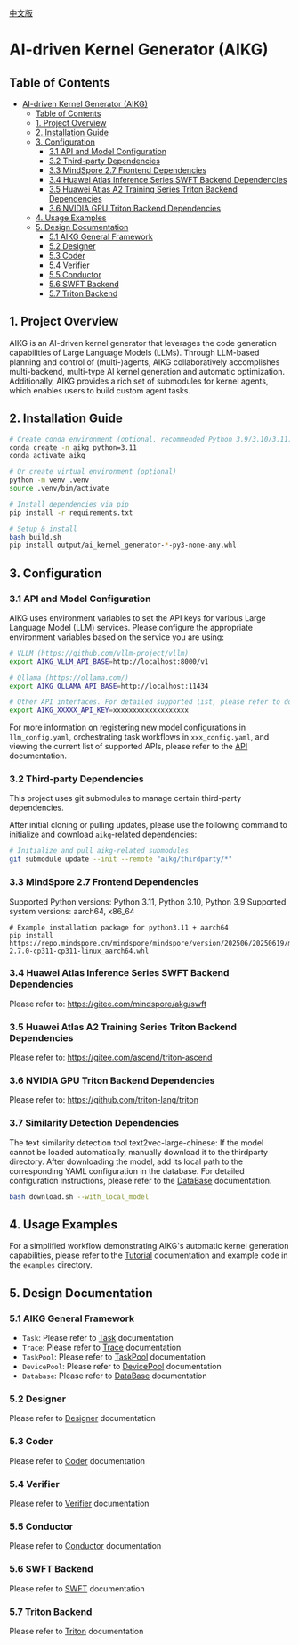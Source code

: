 [中文版](./README_CN.md)

# AI-driven Kernel Generator (AIKG)

## Table of Contents
- [AI-driven Kernel Generator (AIKG)](#ai-driven-kernel-generator-aikg)
  - [Table of Contents](#table-of-contents)
  - [1. Project Overview](#1-project-overview)
  - [2. Installation Guide](#2-installation-guide)
  - [3. Configuration](#3-configuration)
    - [3.1 API and Model Configuration](#31-api-and-model-configuration)
    - [3.2 Third-party Dependencies](#32-third-party-dependencies)
    - [3.3 MindSpore 2.7 Frontend Dependencies](#33-mindspore-27-frontend-dependencies)
    - [3.4 Huawei Atlas Inference Series SWFT Backend Dependencies](#34-huawei-atlas-inference-series-swft-backend-dependencies)
    - [3.5 Huawei Atlas A2 Training Series Triton Backend Dependencies](#35-huawei-atlas-a2-training-series-triton-backend-dependencies)
    - [3.6 NVIDIA GPU Triton Backend Dependencies](#36-nvidia-gpu-triton-backend-dependencies)
  - [4. Usage Examples](#4-usage-examples)
  - [5. Design Documentation](#5-design-documentation)
    - [5.1 AIKG General Framework](#51-aikg-general-framework)
    - [5.2 Designer](#52-designer)
    - [5.3 Coder](#53-coder)
    - [5.4 Verifier](#54-verifier)
    - [5.5 Conductor](#55-conductor)
    - [5.6 SWFT Backend](#56-swft-backend)
    - [5.7 Triton Backend](#57-triton-backend)

## 1. Project Overview
AIKG is an AI-driven kernel generator that leverages the code generation capabilities of Large Language Models (LLMs). 
Through LLM-based planning and control of (multi-)agents, AIKG collaboratively accomplishes multi-backend, multi-type AI kernel generation and automatic optimization. 
Additionally, AIKG provides a rich set of submodules for kernel agents, which enables users to build custom agent tasks.

## 2. Installation Guide
```bash
# Create conda environment (optional, recommended Python 3.9/3.10/3.11)
conda create -n aikg python=3.11
conda activate aikg

# Or create virtual environment (optional)
python -m venv .venv
source .venv/bin/activate

# Install dependencies via pip
pip install -r requirements.txt

# Setup & install
bash build.sh
pip install output/ai_kernel_generator-*-py3-none-any.whl
```

## 3. Configuration

### 3.1 API and Model Configuration
AIKG uses environment variables to set the API keys for various Large Language Model (LLM) services. Please configure the appropriate environment variables based on the service you are using:

```bash
# VLLM (https://github.com/vllm-project/vllm)
export AIKG_VLLM_API_BASE=http://localhost:8000/v1

# Ollama (https://ollama.com/)
export AIKG_OLLAMA_API_BASE=http://localhost:11434

# Other API interfaces. For detailed supported list, please refer to docs/API.md
export AIKG_XXXXX_API_KEY=xxxxxxxxxxxxxxxxxxx
```
For more information on registering new model configurations in `llm_config.yaml`, orchestrating task workflows in `xxx_config.yaml`, and viewing the current list of supported APIs, please refer to the [API](./docs/API.md) documentation.

### 3.2 Third-party Dependencies
This project uses git submodules to manage certain third-party dependencies.

After initial cloning or pulling updates, please use the following command to initialize and download `aikg`-related dependencies:
```bash
# Initialize and pull aikg-related submodules
git submodule update --init --remote "aikg/thirdparty/*"
```

### 3.3 MindSpore 2.7 Frontend Dependencies
Supported Python versions: Python 3.11, Python 3.10, Python 3.9
Supported system versions: aarch64, x86_64
```
# Example installation package for python3.11 + aarch64
pip install https://repo.mindspore.cn/mindspore/mindspore/version/202506/20250619/master_20250619160020_1261ff4ce06d6f2dc4ce446139948a3e4e9c966b_newest/unified/aarch64/mindspore-2.7.0-cp311-cp311-linux_aarch64.whl
```

### 3.4 Huawei Atlas Inference Series SWFT Backend Dependencies
Please refer to: https://gitee.com/mindspore/akg/swft

### 3.5 Huawei Atlas A2 Training Series Triton Backend Dependencies
Please refer to: https://gitee.com/ascend/triton-ascend

### 3.6 NVIDIA GPU Triton Backend Dependencies
Please refer to: https://github.com/triton-lang/triton


### 3.7 Similarity Detection Dependencies
The text similarity detection tool text2vec-large-chinese: If the model cannot be loaded automatically, manually download it to the thirdparty directory.
After downloading the model, add its local path to the corresponding YAML configuration in the database. For detailed configuration instructions, please refer to the [DataBase](./docs/DataBase.md) documentation.
```bash
bash download.sh --with_local_model
```

## 4. Usage Examples
For a simplified workflow demonstrating AIKG's automatic kernel generation capabilities, please refer to the [Tutorial](./docs/Tutorial.md) documentation and example code in the `examples` directory.

## 5. Design Documentation
### 5.1 AIKG General Framework
- `Task`: Please refer to [Task](./docs/Task.md) documentation
- `Trace`: Please refer to [Trace](./docs/Trace.md) documentation
- `TaskPool`: Please refer to [TaskPool](./docs/TaskPool.md) documentation
- `DevicePool`: Please refer to [DevicePool](./docs/DevicePool.md) documentation
- `Database`: Please refer to [DataBase](./docs/Database.md) documentation

### 5.2 Designer
Please refer to [Designer](./docs/Designer.md) documentation

### 5.3 Coder
Please refer to [Coder](./docs/Coder.md) documentation

### 5.4 Verifier
Please refer to [Verifier](./docs/Verifier.md) documentation

### 5.5 Conductor
Please refer to [Conductor](./docs/Conductor.md) documentation

### 5.6 SWFT Backend
Please refer to [SWFT](./docs/SWFT.md) documentation

### 5.7 Triton Backend
Please refer to [Triton](./docs/Triton.md) documentation
